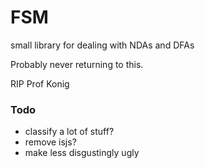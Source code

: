 # FSM

small library for dealing with NDAs and DFAs

Probably never returning to this.

RIP Prof Konig


### Todo
- classify a lot of stuff?
- remove isjs?
- make less disgustingly ugly
